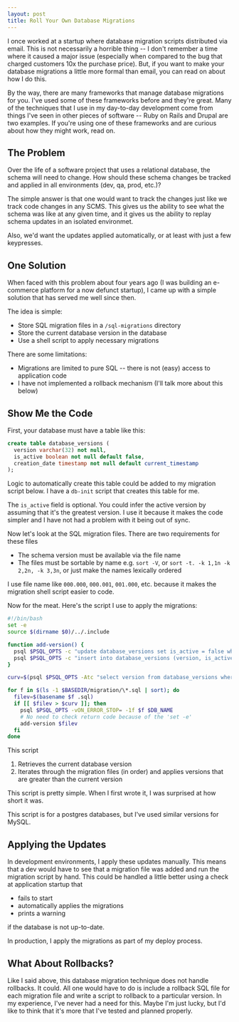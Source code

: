 ```yaml
---
layout: post
title: Roll Your Own Database Migrations
---
```


I once worked at a startup where database migration scripts distributed via email. This is not necessarily a horrible thing -- I don't remember a time where it caused a major issue (especially when compared to the bug that charged customers 10x the purchase price). But, if you want to make your database migrations a little more formal than email, you can read on about how I do this.

By the way, there are many frameworks that manage database migrations for you. I've used some of these frameworks before and they're great. Many of the techniques that I use in my day-to-day development come from things I've seen in other pieces of software -- Ruby on Rails and Drupal are two examples. If you're using one of these frameworks and are curious about how they might work, read on.

The Problem
--------------------------------------------------------------------------------

Over the life of a software project that uses a relational database, the schema will need to change. How should these schema changes be tracked and applied in all environments (dev, qa, prod, etc.)?

The simple answer is that one would want to track the changes just like we track code changes in any SCMS. This gives us the ability to see what the schema was like at any given time, and it gives us the ability to replay schema updates in an isolated environmet.

Also, we'd want the updates applied automatically, or at least with just a few keypresses.

One Solution
--------------------------------------------------------------------------------

When faced with this problem about four years ago (I was building an e-commerce platform for a now defunct startup), I came up with a simple solution that has served me well since then.

The idea is simple:

* Store SQL migration files in a `/sql-migrations` directory
* Store the current database version in the database
* Use a shell script to apply necessary migrations

There are some limitations:

* Migrations are limited to pure SQL -- there is not (easy) access to application code
* I have not implemented a rollback mechanism (I'll talk more about this below)

Show Me the Code
--------------------------------------------------------------------------------

First, your database must have a table like this:

~~~ sql
create table database_versions (
  version varchar(32) not null,
  is_active boolean not null default false,
  creation_date timestamp not null default current_timestamp
);
~~~

Logic to automatically create this table could be added to my migration script below. I have a `db-init` script that creates this table for me.

The `is_active` field is optional. You could infer the active version by assuming that it's the greatest version. I use it because it makes the code simpler and I have not had a problem with it being out of sync.

Now let's look at the SQL migration files. There are two requirements for these files

* The schema version must be available via the file name
* The files must be sortable by name e.g. `sort -V`, or `sort -t. -k 1,1n -k 2,2n, -k 3,3n`, or just make the names lexically ordered

I use file name like `000.000`, `000.001`, `001.000`, etc. because it makes the migration shell script easier to code.

Now for the meat. Here's the script I use to apply the migrations:

~~~ bash
#!/bin/bash
set -e
source $(dirname $0)/../.include

function add-version() {
  psql $PSQL_OPTS -c "update database_versions set is_active = false where is_active = true" $DB_NAME
  psql $PSQL_OPTS -c "insert into database_versions (version, is_active) values ('$1', TRUE)" $DB_NAME
}

curv=$(psql $PSQL_OPTS -Atc "select version from database_versions where is_active = true" $DB_NAME)

for f in $(ls -1 $BASEDIR/migration/\*.sql | sort); do
  filev=$(basename $f .sql)
  if [[ $filev > $curv ]]; then
    psql $PSQL_OPTS -vON_ERROR_STOP= -1f $f $DB_NAME
    # No need to check return code because of the 'set -e'
    add-version $filev
  fi
done
~~~

This script

1. Retrieves the current database version
1. Iterates through the migration files (in order) and applies versions that are greater than the current version

This script is pretty simple. When I first wrote it, I was surprised at how short it was.

This script is for a postgres  databases, but I've used similar versions for MySQL.


Applying the Updates
--------------------------------------------------------------------------------

In development environments, I apply these updates manually. This means that a dev would have to see that a migration file was added and run the migration script by hand. This could be handled a little better using a check at application startup that

* fails to start
* automatically applies the migrations
* prints a warning

if the database is not up-to-date.

In production, I apply the migrations as part of my deploy process.

What About Rollbacks?
--------------------------------------------------------------------------------

Like I said above, this database migration technique does not handle rollbacks. It could. All one would have to do is include a rollback SQL file for each migration file and write a script to rollback to a particular version. In my experience, I've never had a need for this. Maybe I'm just lucky, but I'd like to think that it's more that I've tested and planned properly.
